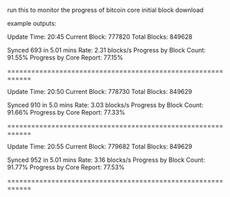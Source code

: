 run this to monitor the progress of bitcoin core initial block download

example outputs:

Update Time: 20:45
Current Block: 777820
Total Blocks: 849628

Synced 693 in 5.01 mins
Rate: 2.31 blocks/s
Progress by Block Count: 91.55%
Progress by Core Report: 77.15%

============================================================

Update Time: 20:50
Current Block: 778730
Total Blocks: 849629

Synced 910 in 5.0 mins
Rate: 3.03 blocks/s
Progress by Block Count: 91.66%
Progress by Core Report: 77.33%

============================================================

Update Time: 20:55
Current Block: 779682
Total Blocks: 849629

Synced 952 in 5.01 mins
Rate: 3.16 blocks/s
Progress by Block Count: 91.77%
Progress by Core Report: 77.53%

============================================================
